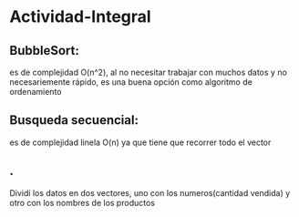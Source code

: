 # Actividad-Integral
## BubbleSort:
es de complejidad O(n^2), al no necesitar trabajar con muchos datos y no necesariemente rápido, es una buena opción como algoritmo de ordenamiento
## Busqueda secuencial:
es de complejidad linela O(n) ya que tiene que recorrer todo el vector
## . 
Dividí los datos en dos vectores, uno con los numeros(cantidad vendida) y otro con los nombres de los productos
